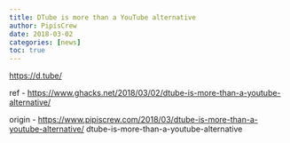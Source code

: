 ```yaml
---
title: DTube is more than a YouTube alternative
author: PipisCrew
date: 2018-03-02
categories: [news]
toc: true
---
```


https://d.tube/

ref - https://www.ghacks.net/2018/03/02/dtube-is-more-than-a-youtube-alternative/

origin - https://www.pipiscrew.com/2018/03/dtube-is-more-than-a-youtube-alternative/ dtube-is-more-than-a-youtube-alternative
